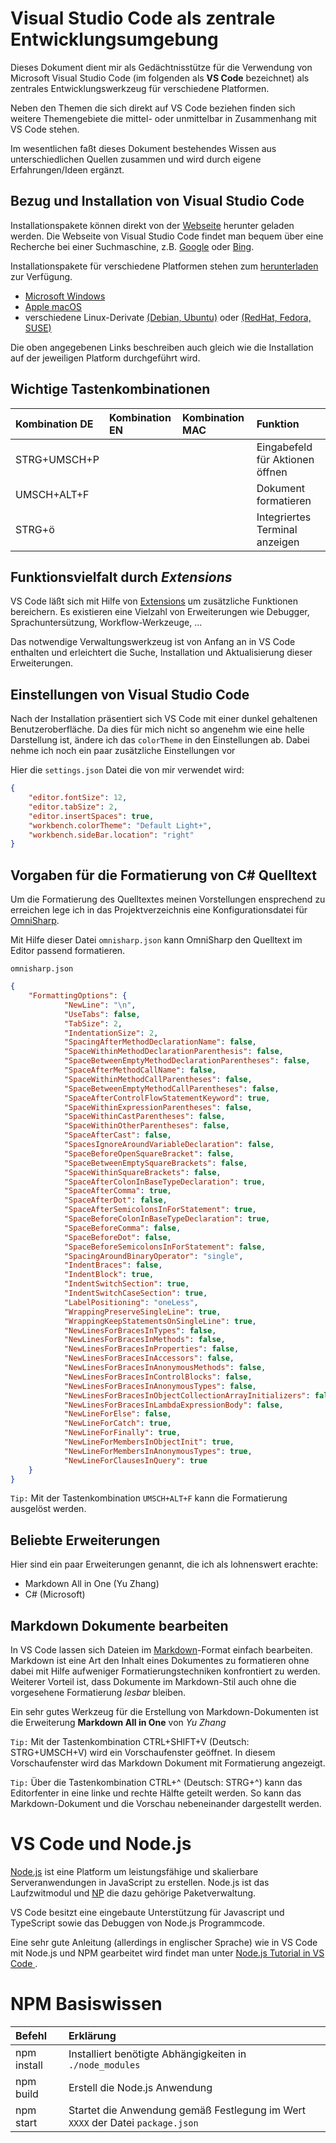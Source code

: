 # Visual Studio Code als zentrale Entwicklungsumgebung
Dieses Dokument dient mir als Gedächtnisstütze für die Verwendung von Microsoft Visual Studio Code (im folgenden als __VS Code__ bezeichnet) als zentrales Entwicklungswerkzeug für verschiedene Platformen.

Neben den Themen die sich direkt auf VS Code beziehen finden sich weitere Themengebiete die mittel- oder unmittelbar in Zusammenhang mit VS Code stehen.

Im wesentlichen faßt dieses Dokument bestehendes Wissen aus unterschiedlichen Quellen zusammen und wird durch eigene Erfahrungen/Ideen ergänzt.


## Bezug und Installation von Visual Studio Code
Installationspakete können direkt von der [Webseite](https://code.visualstudio.com/) herunter geladen werden. Die Webseite von Visual Studio Code findet man bequem über eine Recherche bei einer Suchmaschine, z.B. [Google](https://www.google.de/search?q=Visual+Studio+Code) oder [Bing](http://www.bing.com/search?q=Visual+Studio+Code).

Installationspakete für verschiedene Platformen stehen zum [herunterladen](https://code.visualstudio.com/Download) zur Verfügung.

* [Microsoft Windows](https://code.visualstudio.com/docs/?dv=win)
* [Apple macOS](https://code.visualstudio.com/docs/?dv=osx)
* verschiedene Linux-Derivate [(Debian, Ubuntu)](https://code.visualstudio.com/docs/?dv=linux64_deb) oder [(RedHat, Fedora, SUSE)](https://code.visualstudio.com/docs/?dv=linux64_rpm)

Die oben angegebenen Links beschreiben auch gleich wie die Installation auf der jeweiligen Platform durchgeführt wird.

## Wichtige Tastenkombinationen

|Kombination DE |Kombination EN |Kombination MAC |Funktion |
|:- |:- |:- |:- |
|STRG+UMSCH+P | | |Eingabefeld für Aktionen öffnen |
|UMSCH+ALT+F | | |Dokument formatieren |
|STRG+ö| | |Integriertes Terminal anzeigen|

## Funktionsvielfalt durch _Extensions_
VS Code läßt sich mit Hilfe von [Extensions](https://code.visualstudio.com/docs/editor/extension-gallery) um zusätzliche Funktionen bereichern. Es existieren eine Vielzahl von Erweiterungen wie Debugger, Sprachuntersützung, Workflow-Werkzeuge, ...

Das notwendige Verwaltungswerkzeug ist von Anfang an in VS Code enthalten und erleichtert die Suche, Installation und Aktualisierung dieser Erweiterungen.

## Einstellungen von Visual Studio Code
Nach der Installation präsentiert sich VS Code mit einer dunkel gehaltenen Benutzeroberfläche. Da dies für mich nicht so angenehm wie eine helle Darstellung ist, ändere ich das ``colorTheme`` in den Einstellungen ab. Dabei nehme ich noch ein paar zusätzliche Einstellungen vor

Hier die ``settings.json`` Datei die von mir verwendet wird:
```json
{
    "editor.fontSize": 12,
    "editor.tabSize": 2,
    "editor.insertSpaces": true,
    "workbench.colorTheme": "Default Light+",
    "workbench.sideBar.location": "right"
}
```

## Vorgaben für die Formatierung von C# Quelltext
Um die Formatierung des Quelltextes meinen Vorstellungen ensprechend zu erreichen lege ich in das Projektverzeichnis eine Konfigurationsdatei für [OmniSharp](http://www.omnisharp.net/).

Mit Hilfe dieser Datei ``omnisharp.json`` kann OmniSharp den Quelltext im Editor passend formatieren.

``omnisharp.json``
```json
{
    "FormattingOptions": {
            "NewLine": "\n",
            "UseTabs": false,
            "TabSize": 2,
            "IndentationSize": 2,
            "SpacingAfterMethodDeclarationName": false,
            "SpaceWithinMethodDeclarationParenthesis": false,
            "SpaceBetweenEmptyMethodDeclarationParentheses": false,
            "SpaceAfterMethodCallName": false,
            "SpaceWithinMethodCallParentheses": false,
            "SpaceBetweenEmptyMethodCallParentheses": false,
            "SpaceAfterControlFlowStatementKeyword": true,
            "SpaceWithinExpressionParentheses": false,
            "SpaceWithinCastParentheses": false,
            "SpaceWithinOtherParentheses": false,
            "SpaceAfterCast": false,
            "SpacesIgnoreAroundVariableDeclaration": false,
            "SpaceBeforeOpenSquareBracket": false,
            "SpaceBetweenEmptySquareBrackets": false,
            "SpaceWithinSquareBrackets": false,
            "SpaceAfterColonInBaseTypeDeclaration": true,
            "SpaceAfterComma": true,
            "SpaceAfterDot": false,
            "SpaceAfterSemicolonsInForStatement": true,
            "SpaceBeforeColonInBaseTypeDeclaration": true,
            "SpaceBeforeComma": false,
            "SpaceBeforeDot": false,
            "SpaceBeforeSemicolonsInForStatement": false,
            "SpacingAroundBinaryOperator": "single",
            "IndentBraces": false,
            "IndentBlock": true,
            "IndentSwitchSection": true,
            "IndentSwitchCaseSection": true,
            "LabelPositioning": "oneLess",
            "WrappingPreserveSingleLine": true,
            "WrappingKeepStatementsOnSingleLine": true,
            "NewLinesForBracesInTypes": false,
            "NewLinesForBracesInMethods": false,
            "NewLinesForBracesInProperties": false,
            "NewLinesForBracesInAccessors": false,
            "NewLinesForBracesInAnonymousMethods": false,
            "NewLinesForBracesInControlBlocks": false,
            "NewLinesForBracesInAnonymousTypes": false,
            "NewLinesForBracesInObjectCollectionArrayInitializers": false,
            "NewLinesForBracesInLambdaExpressionBody": false,
            "NewLineForElse": false,
            "NewLineForCatch": true,
            "NewLineForFinally": true,
            "NewLineForMembersInObjectInit": true,
            "NewLineForMembersInAnonymousTypes": true,
            "NewLineForClausesInQuery": true
    }
}
```

``Tip:`` Mit der Tastenkombination ``UMSCH+ALT+F`` kann die Formatierung ausgelöst werden.


## Beliebte Erweiterungen
Hier sind ein paar Erweiterungen genannt, die ich als lohnenswert erachte:

* Markdown All in One (Yu Zhang)
* C# (Microsoft)


## Markdown Dokumente bearbeiten
In VS Code lassen sich Dateien im [Markdown](https://en.wikipedia.org/wiki/Markdown)-Format einfach bearbeiten. Markdown ist eine Art den Inhalt eines Dokumentes zu formatieren ohne dabei mit Hilfe aufweniger Formatierungstechniken konfrontiert zu werden. Weiterer Vorteil ist, dass Dokumente im Markdown-Stil auch ohne die vorgesehene Formatierung _lesbar_ bleiben.

Ein sehr gutes Werkzeug für die Erstellung von Markdown-Dokumenten ist die Erweiterung __Markdown All in One__ von _Yu Zhang_

``Tip:`` Mit der Tastenkombination CTRL+SHIFT+V (Deutsch: STRG+UMSCH+V) wird ein Vorschaufenster geöffnet. In diesem Vorschaufenster wird das Markdown Dokument mit Formatierung angezeigt. 

``Tip:`` Über die Tastenkombination CTRL+^ (Deutsch: STRG+^) kann das Editorfenter in eine linke und rechte Hälfte geteilt werden. So kann das Markdown-Dokument und die Vorschau nebeneinander dargestellt werden.


# VS Code und Node.js
[Node.js](https://nodejs.org/) ist eine Platform um leistungsfähige und skalierbare Serveranwendungen in JavaScript zu erstellen. Node.js ist das Laufzwitmodul und [NP](https://www.npmjs.com/) die dazu gehörige Paketverwaltung.

VS Code besitzt eine eingebaute Unterstützung für Javascript und TypeScript sowie das Debuggen von Node.js Programmcode.

Eine sehr gute Anleitung (allerdings in englischer Sprache) wie in VS Code mit Node.js und NPM gearbeitet wird findet man unter [Node.js Tutorial in VS Code ](https://code.visualstudio.com/docs/nodejs/nodejs-tutorial).

# NPM Basiswissen

|Befehl |Erklärung |
|:- |:- |
|npm install |Installiert benötigte Abhängigkeiten in ``./node_modules`` |
|npm build |Erstell die Node.js Anwendung |
|npm start|Startet die Anwendung gemäß Festlegung im Wert ``XXXX`` der Datei ``package.json``|

